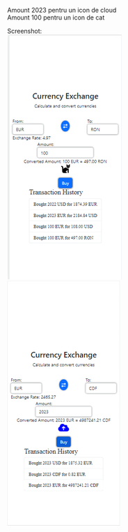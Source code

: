 Amount 2023 pentru un icon de cloud <br>
Amount 100 pentru un icon de cat

Screenshot: <br>
<img src = "Screenshot.png" alt = "Screenshot">
<img src = "Screenshot1.png" alt = "Screenshot1">
